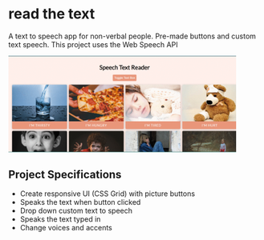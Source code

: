 # read the text
A text to speech app for non-verbal people. Pre-made buttons and custom text speech. This project uses the Web Speech API

<img src="ezgif.com-gif-maker.gif" style="width:90%">

## Project Specifications

- Create responsive UI (CSS Grid) with picture buttons
- Speaks the text when button clicked
- Drop down custom text to speech
- Speaks the text typed in
- Change voices and accents
